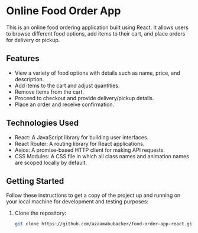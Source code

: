 # Online Food Order App

This is an online food ordering application built using React. It allows users to browse different food options, add items to their cart, and place orders for delivery or pickup.

## Features

- View a variety of food options with details such as name, price, and description.
- Add items to the cart and adjust quantities.
- Remove items from the cart.
- Proceed to checkout and provide delivery/pickup details.
- Place an order and receive confirmation.

## Technologies Used

- React: A JavaScript library for building user interfaces.
- React Router: A routing library for React applications.
- Axios: A promise-based HTTP client for making API requests.
- CSS Modules: A CSS file in which all class names and animation names are scoped locally by default.


## Getting Started

Follow these instructions to get a copy of the project up and running on your local machine for development and testing purposes:

1. Clone the repository:

   ```bash
   git clone https://github.com/azaamabubacker/food-order-app-react.git
